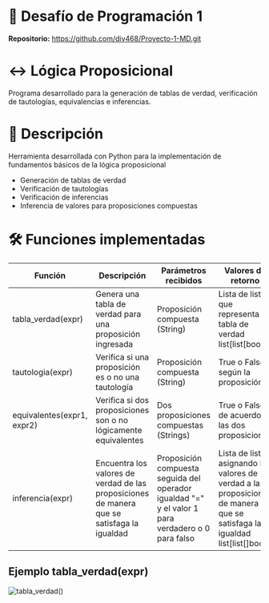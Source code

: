 # 👾 Desafío de Programación 1

__Repositorio:__ https://github.com/div468/Proyecto-1-MD.git


# ↔️ Lógica Proposicional
Programa desarrollado para la generación de tablas de verdad, verificación de tautologías, equivalencias e inferencias.


# 📌 Descripción
Herramienta desarrollada con Python para la implementación de fundamentos básicos de la lógica proposicional

- Generación de tablas de verdad
- Verificación de tautologías
- Verificación de inferencias
- Inferencia de valores para proposiciones compuestas

# 🛠️ Funciones implementadas
| Función | Descripción | Parámetros recibidos| Valores de retorno |Ejemplo de uso| 
|---|---|---|---| --- |
| tabla_verdad(expr) | Genera una tabla de verdad para una proposición ingresada | Proposición compuesta (String) | Lista de listas que representa la tabla de verdad list[list[bool]] | tabla_verdad("a and b")
| tautologia(expr) | Verifica si una proposición es o no una tautología    | Proposición compuesta (String) | True o False según la proposición | tautolgia("a or nor a") | 
| equivalentes(expr1, expr2) | Verifica si dos proposiciones son o no lógicamente equivalentes | Dos proposiciones compuestas (Strings) | True o False de acuerdo a las dos proposiciones | equivalentes("a and (b or c)", "(a and b) or (a and c)")
|inferencia(expr)| Encuentra los valores de verdad de las proposiciones de manera que se satisfaga la igualdad | Proposición compuesta seguida del operador igualdad "=" y el valor 1 para verdadero o 0 para falso | Lista de listas asignando los valores de verdad a las proposiciones de manera que se satisfaga la igualdad list[list[]bool] | inferencia("a or b = 1")

## Ejemplo tabla_verdad(expr)
![tabla_verdad()](https://github.com/user-attachments/assets/005be36a-0173-462c-82a3-e69aba73ecf4)
